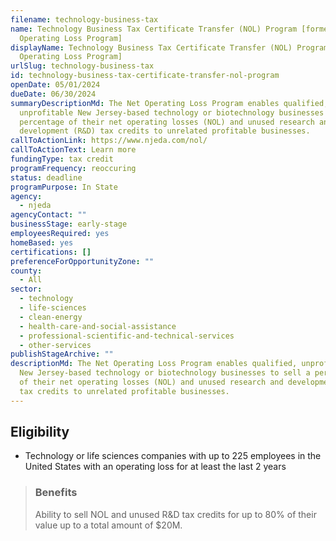 ```yaml
---
filename: technology-business-tax
name: Technology Business Tax Certificate Transfer (NOL) Program [formerly Net
  Operating Loss Program]
displayName: Technology Business Tax Certificate Transfer (NOL) Program [formerly Net
  Operating Loss Program]
urlSlug: technology-business-tax
id: technology-business-tax-certificate-transfer-nol-program
openDate: 05/01/2024
dueDate: 06/30/2024
summaryDescriptionMd: The Net Operating Loss Program enables qualified,
  unprofitable New Jersey-based technology or biotechnology businesses to sell a
  percentage of their net operating losses (NOL) and unused research and
  development (R&D) tax credits to unrelated profitable businesses.
callToActionLink: https://www.njeda.com/nol/
callToActionText: Learn more
fundingType: tax credit
programFrequency: reoccuring
status: deadline
programPurpose: In State
agency:
  - njeda
agencyContact: ""
businessStage: early-stage
employeesRequired: yes
homeBased: yes
certifications: []
preferenceForOpportunityZone: ""
county:
  - All
sector:
  - technology
  - life-sciences
  - clean-energy
  - health-care-and-social-assistance
  - professional-scientific-and-technical-services
  - other-services
publishStageArchive: ""
descriptionMd: The Net Operating Loss Program enables qualified, unprofitable
  New Jersey-based technology or biotechnology businesses to sell a percentage
  of their net operating losses (NOL) and unused research and development (R&D)
  tax credits to unrelated profitable businesses.
---
```


## Eligibility

- Technology or life sciences companies with up to 225 employees in the United States with an operating loss for at least the last 2 years

> ### Benefits
>
> Ability to sell NOL and unused R&D tax credits for up to 80% of their value up to a total amount of $20M.
